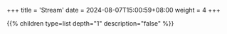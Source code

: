 +++
title = 'Stream'
date = 2024-08-07T15:00:59+08:00
weight = 4
+++


{{% children type=list  depth="1" description="false" %}}